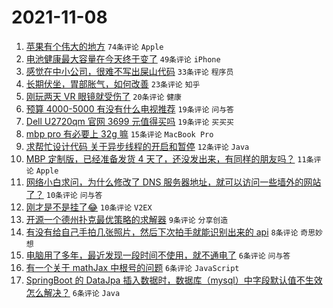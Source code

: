 # 2021-11-08

1. [苹果有个伟大的地方](https://www.v2ex.com/t/813776) `74条评论` `Apple`
1. [电池健康最大容量在今天终于变了](https://www.v2ex.com/t/813741) `49条评论` `iPhone`
1. [感觉在中小公司，很难不写出屎山代码](https://www.v2ex.com/t/813782) `33条评论` `程序员`
1. [长期伏坐，胃部胀气，如何改善](https://www.v2ex.com/t/813774) `23条评论` `知乎`
1. [刚玩两天 VR 眼镜就受伤了](https://www.v2ex.com/t/813748) `20条评论` `健康`
1. [预算 4000-5000 有没有什么电视推荐](https://www.v2ex.com/t/813761) `19条评论` `问与答`
1. [Dell U2720qm 官网 3699 元值得买吗](https://www.v2ex.com/t/813742) `19条评论` `买买买`
1. [mbp pro 有必要上 32g 嘛](https://www.v2ex.com/t/813783) `15条评论` `MacBook Pro`
1. [求帮忙设计代码 关于异步线程的开启和暂停](https://www.v2ex.com/t/813768) `12条评论` `Java`
1. [MBP 定制版，已经准备发货 4 天了，还没发出来，有同样的朋友吗？](https://www.v2ex.com/t/813793) `11条评论` `Apple`
1. [网络小白求问，为什么修改了 DNS 服务器地址，就可以访问一些墙外的网站了？](https://www.v2ex.com/t/813772) `10条评论` `问与答`
1. [刚才是不是挂了😂](https://www.v2ex.com/t/813740) `10条评论` `V2EX`
1. [开源一个德州扑克最优策略的求解器](https://www.v2ex.com/t/813747) `9条评论` `分享创造`
1. [有没有给自己手拍几张照片，然后下次拍手就能识别出来的 api](https://www.v2ex.com/t/813746) `8条评论` `奇思妙想`
1. [电脑用了多年，最近发现一段时间不使用，就不通电了](https://www.v2ex.com/t/813781) `6条评论` `问与答`
1. [有一个关于 mathJax 中根号的问题](https://www.v2ex.com/t/813770) `6条评论` `JavaScript`
1. [SpringBoot 的 DataJpa 插入数据时，数据库（mysql）中字段默认值不生效怎么解决？](https://www.v2ex.com/t/813764) `6条评论` `Java`
